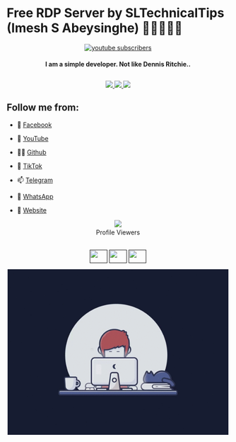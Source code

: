 # Free RDP Server by SLTechnicalTips (Imesh S Abeysinghe) 🎩🔨👮🏻‍♂️

<p align="center">
  <a href="https://youtube.com/@Imesh.S.Abeysinghe?sub_confirmation=1">
    <img alt="youtube subscribers" title="Subscribe to my YouTube channel" src="https://custom-icon-badges.herokuapp.com/youtube/channel/subscribers/UCYpzhRBGT4x3avaE3DR5_jA?color=%23E05D44&label=SUBSCRIBE&logo=video&logoColor=white&style=for-the-badge&labelColor=CE4630"/></a> 

<h4 align="center">I am a simple developer. Not like Dennis Ritchie..</h3>



##
<p align="center">
  <a href="https://github.com/SLTechnicalTips/RDP">
    <img src="https://komarev.com/ghpvc/?username=SLTechnicalTips&label=Profile%20views&color=ff69b4&label=Profile+Views&style=plastic">

  </a>
  <a href="https://github.com/SLTechnicalTips/RDP?tab=stars">
    <img src="https://img.shields.io/github/stars/SLTechnicalTips?color=ff69b4&label=Stars&style=plastic">

  </a>
  <a href="https://github.com/SLTechnicalTips?tab=followers">
    <img src="https://img.shields.io/github/followers/SLTechnicalTips?color=ff69b4&label=Followers&style=plastic">

  </a>
</p>



## Follow me from: 

- 🔭 [Facebook](https://www.facebook.com/Imesh.S.Abeysinghe)

- 🌱 [YouTube](https://youtube.com/@Imesh.S.Abeysinghe?sub_confirmation=1)

- 👨‍💻 [Github](https://github.com/SLTechnicalTips/)

- 🐳 [TikTok](https://tiktok.com/@Imesh_S_Abeysinghe)

- 📫 [Telegram](https://t.me/@Imesh_S_Abeysinghe)

- 👨‍ [WhatsApp](https://wa.me/94770025374?text=I'm+from+Github)

- 💫 [Website](http://sltechnicaltips.github.io/)


<div align="center"><img src="https://profile-counter.glitch.me/SLTechnicalTips/count.svg" /><br>Profile Viewers</div>
<br>

<p align="center">
  <a href="" target="white"><img align="center" src="https://cdn.jsdelivr.net/npm/simple-icons@3.0.1/icons/codepen.svg" alt="" height="30" width="40" /></a>
  <a href="" target="blank"><img align="center" src="https://cdn.jsdelivr.net/npm/simple-icons@3.0.1/icons/dev-dot-to.svg" alt="" height="30" width="40" /></a>
  <a href="" target="blank"><img align="center" src="https://cdn.jsdelivr.net/npm/simple-icons@3.0.1/icons/hackerrank.svg" alt="" height="30" width="40" /></a>
</p>
   <p align='center'>
   <a href="https://youtube.com/@Imesh.S.Abeysinghe?sub_confirmation=1" alt="made-with-python"> <img src="https://github.com/devSouvik/devSouvik/blob/master/gif2.gif.gif"width="500" /> </a>
</p>

    
